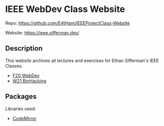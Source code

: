 
<!-- README.md -->


# IEEE WebDev Class Website

Repo: https://github.com/E4tHam/IEEEProjectClass-Website

Website: https://ieee.sifferman.dev/

## Description

This website archives all lectures and exercises for Ethan Sifferman's IEEE Classes.
 * [F20 WebDev](https://ieee.sifferman.dev/F20-WebDev/)
 * [W21 BinHacking](https://ieee.sifferman.dev/W21-BinHacking/)

## Packages

Libraries used:

 * [CodeMirror](https://codemirror.net/)
